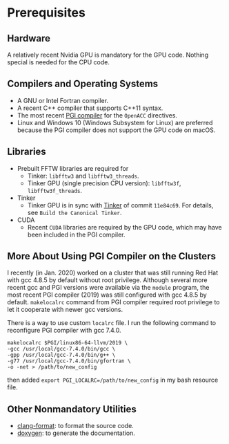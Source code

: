 # Prerequisites


## Hardware
A relatively recent Nvidia GPU is mandatory for the GPU code.
Nothing special is needed for the CPU code.


## Compilers and Operating Systems
   - A GNU or Intel Fortran compiler.
   - A recent C++ compiler that supports C++11 syntax.
   - The most recent [PGI compiler](https://www.pgroup.com/products/community.htm)
     for the `OpenACC` directives.
   - Linux and Windows 10 (Windows Subsystem for Linux) are preferred because
     the PGI compiler does not support the GPU code on macOS.


## Libraries
   - Prebuilt FFTW libraries are required for
      - Tinker: `libfftw3` and `libfftw3_threads`.
      - Tinker GPU (single precision CPU version): `libfftw3f`, `libfftw3f_threads`.
   - Tinker
      - Tinker GPU is in sync with [Tinker](https://github.com/TinkerTools/Tinker) of commit `11e84c69`.
      For details, see `Build the Canonical Tinker`.
   - CUDA
      - Recent `CUDA` libraries are required by the GPU code,
        which may have been included in the PGI compiler.


## More About Using PGI Compiler on the Clusters
I recently (in Jan. 2020) worked on a cluster that was still running
Red Hat with gcc 4.8.5 by default without root privilege. Although several
more recent gcc and PGI versions were available via the `module` program,
the most recent PGI compiler (2019) was still configured with gcc 4.8.5
by default. `makelocalrc` command from PGI compiler required root privilege
to let it cooperate with newer gcc versions.


There is a way to use custom `localrc` file. I run the following command to
reconfigure PGI compiler with gcc 7.4.0.
```
makelocalrc $PGI/linux86-64-llvm/2019 \
-gcc /usr/local/gcc-7.4.0/bin/gcc \
-gpp /usr/local/gcc-7.4.0/bin/g++ \
-g77 /usr/local/gcc-7.4.0/bin/gfortran \
-o -net > /path/to/new_config
```
then added `export PGI_LOCALRC=/path/to/new_config` in my bash resource file.


## Other Nonmandatory Utilities
   - [clang-format](https://clang.llvm.org/docs/ClangFormat.html): to format the source code.
   - [doxygen](http://www.doxygen.nl): to generate the documentation.
